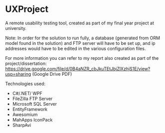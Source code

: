 # UXProject
A remote usability testing tool, created as part of my final year project at university. 

Note: In order for the solution to run fully, a database (generated from ORM model found in the solution) and FTP server will have to be set up, and ip addresses would have to be edited in the various configuration files.

For more information you can refer to my report also created as part of the project/dissertation:
https://drive.google.com/file/d/0B4aNZR_cbJkuTEtJbjZlXzhjS1E/view?usp=sharing (Google Drive PDF)


Technologies used:
* C#/.NET/ WPF
* FileZilla FTP Server
* Microsoft SQL Server
* EntityFramework
* Awesomium
* MahApps IconPack
* SharpAvi
